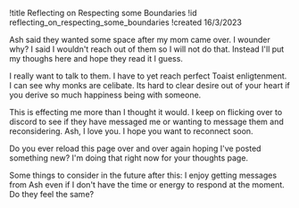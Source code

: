 !title Reflecting on Respecting some Boundaries
!id reflecting_on_respecting_some_boundaries
!created 16/3/2023

Ash said they wanted some space after my mom came over. I wounder why? I said I wouldn't reach out of them so I will not do that. Instead I'll put my thoughs here and hope they read it I guess.

I really want to talk to them. I have to yet reach perfect Toaist enligtenment. I can see why monks are celibate. Its hard to clear desire out of your heart if you derive so much happiness being with someone.

This is effecting me more than I thought it would. I keep on flicking over to discord to see if they have messaged me or wanting to message them and reconsidering. Ash, I love you. I hope you want to reconnect soon.

Do you ever reload this page over and over again hoping I've posted something new? I'm doing that right now for your thoughts page.

Some things to consider in the future after this: I enjoy getting messages from Ash even if I don't have the time or energy to respond at the moment. Do they feel the same?